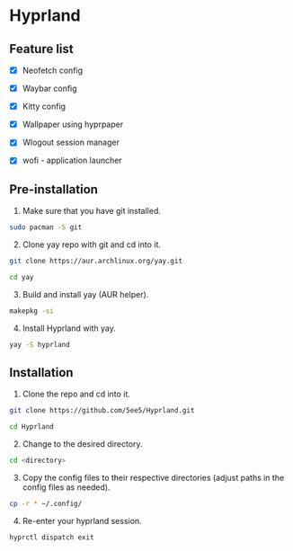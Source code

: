 # Hyprland #

## Feature list ##
- [x] Neofetch config
- [x] Waybar config
- [x] Kitty config
- [x] Wallpaper using hyprpaper
- [x] Wlogout session manager
- [x] wofi - application launcher


## Pre-installation ##
  1. Make sure that you have git installed.

```bash
sudo pacman -S git 
```
  2. Clone yay repo with git and cd into it.
  
```bash
git clone https://aur.archlinux.org/yay.git
```
```bash
cd yay
```
  3. Build and install yay (AUR helper).
```bash
makepkg -si
```
  4. Install Hyprland with yay.
```bash
yay -S hyprland
```

## Installation ##
  1. Clone the repo and cd into it.
```bash
git clone https://github.com/5ee5/Hyprland.git
```
```bash
cd Hyprland
```
  2. Change to the desired directory.
```bash
cd <directory>
```
  3. Copy the config files to their respective directories (adjust paths in the config files as needed).
```bash
cp -r * ~/.config/
```
  4. Re-enter your hyprland session.
```bash
hyprctl dispatch exit
```

